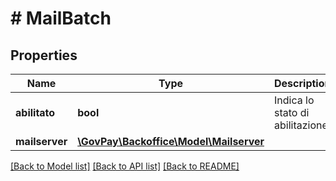# # MailBatch

## Properties

Name | Type | Description | Notes
------------ | ------------- | ------------- | -------------
**abilitato** | **bool** | Indica lo stato di abilitazione |
**mailserver** | [**\GovPay\Backoffice\Model\Mailserver**](Mailserver.md) |  |

[[Back to Model list]](../../README.md#models) [[Back to API list]](../../README.md#endpoints) [[Back to README]](../../README.md)

